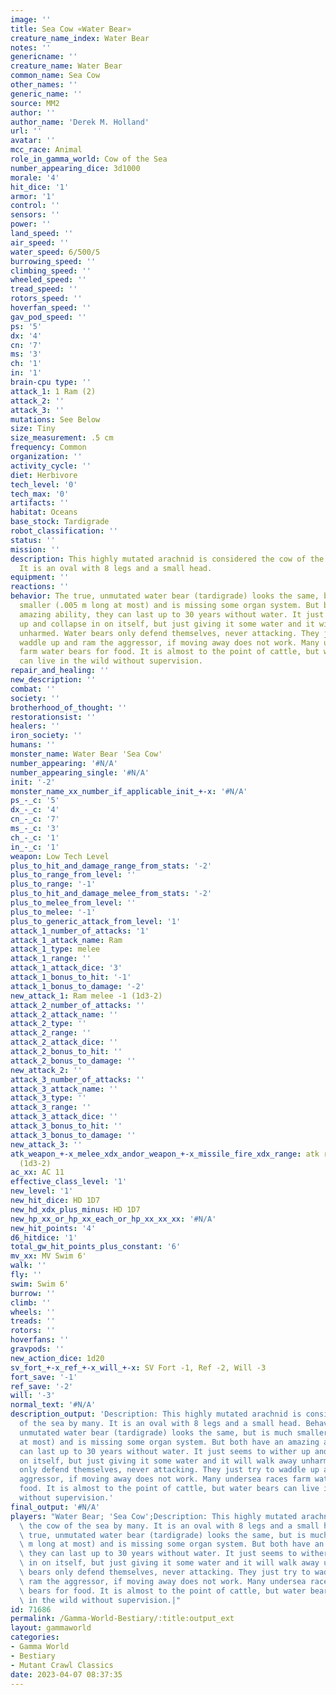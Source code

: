 ```yaml
---
image: ''
title: Sea Cow «Water Bear»
creature_name_index: Water Bear
notes: ''
genericname: ''
creature_name: Water Bear
common_name: Sea Cow
other_names: ''
generic_name: ''
source: MM2
author: ''
author_name: 'Derek M. Holland'
url: ''
avatar: ''
mcc_race: Animal
role_in_gamma_world: Cow of the Sea
number_appearing_dice: 3d1000
morale: '4'
hit_dice: '1'
armor: '1'
control: ''
sensors: ''
power: ''
land_speed: ''
air_speed: ''
water_speed: 6/500/5
burrowing_speed: ''
climbing_speed: ''
wheeled_speed: ''
tread_speed: ''
rotors_speed: ''
hoverfan_speed: ''
gav_pod_speed: ''
ps: '5'
dx: '4'
cn: '7'
ms: '3'
ch: '1'
in: '1'
brain-cpu type: ''
attack_1: 1 Ram (2)
attack_2: ''
attack_3: ''
mutations: See Below
size: Tiny
size_measurement: .5 cm
frequency: Common
organization: ''
activity_cycle: ''
diet: Herbivore
tech_level: '0'
tech_max: '0'
artifacts: ''
habitat: Oceans
base_stock: Tardigrade
robot_classification: ''
status: ''
mission: ''
description: This highly mutated arachnid is considered the cow of the sea by many.
  It is an oval with 8 legs and a small head.
equipment: ''
reactions: ''
behavior: The true, unmutated water bear (tardigrade) looks the same, but is much
  smaller (.005 m long at most) and is missing some organ system. But both have an
  amazing ability, they can last up to 30 years without water. It just seems to wither
  up and collapse in on itself, but just giving it some water and it will walk away
  unharmed. Water bears only defend themselves, never attacking. They just try to
  waddle up and ram the aggressor, if moving away does not work. Many undersea races
  farm water bears for food. It is almost to the point of cattle, but water bears
  can live in the wild without supervision.
repair_and_healing: ''
new_description: ''
combat: ''
society: ''
brotherhood_of_thought: ''
restorationsist: ''
healers: ''
iron_society: ''
humans: ''
monster_name: Water Bear 'Sea Cow'
number_appearing: '#N/A'
number_appearing_single: '#N/A'
init: '-2'
monster_name_xx_number_if_applicable_init_+-x: '#N/A'
ps_-_c: '5'
dx_-_c: '4'
cn_-_c: '7'
ms_-_c: '3'
ch_-_c: '1'
in_-_c: '1'
weapon: Low Tech Level
plus_to_hit_and_damage_range_from_stats: '-2'
plus_to_range_from_level: ''
plus_to_range: '-1'
plus_to_hit_and_damage_melee_from_stats: '-2'
plus_to_melee_from_level: ''
plus_to_melee: '-1'
plus_to_generic_attack_from_level: '1'
attack_1_number_of_attacks: '1'
attack_1_attack_name: Ram
attack_1_type: melee
attack_1_range: ''
attack_1_attack_dice: '3'
attack_1_bonus_to_hit: '-1'
attack_1_bonus_to_damage: '-2'
new_attack_1: Ram melee -1 (1d3-2)
attack_2_number_of_attacks: ''
attack_2_attack_name: ''
attack_2_type: ''
attack_2_range: ''
attack_2_attack_dice: ''
attack_2_bonus_to_hit: ''
attack_2_bonus_to_damage: ''
new_attack_2: ''
attack_3_number_of_attacks: ''
attack_3_attack_name: ''
attack_3_type: ''
attack_3_range: ''
attack_3_attack_dice: ''
attack_3_bonus_to_hit: ''
attack_3_bonus_to_damage: ''
new_attack_3: ''
atk_weapon_+-x_melee_xdx_andor_weapon_+-x_missile_fire_xdx_range: atk ram melee -1
  (1d3-2)
ac_xx: AC 11
effective_class_level: '1'
new_level: '1'
new_hit_dice: HD 1D7
new_hd_xdx_plus_minus: HD 1D7
new_hp_xx_or_hp_xx_each_or_hp_xx_xx_xx: '#N/A'
new_hit_points: '4'
d6_hitdice: '1'
total_gw_hit_points_plus_constant: '6'
mv_xx: MV Swim 6'
walk: ''
fly: ''
swim: Swim 6'
burrow: ''
climb: ''
wheels: ''
treads: ''
rotors: ''
hoverfans: ''
gravpods: ''
new_action_dice: 1d20
sv_fort_+-x_ref_+-x_will_+-x: SV Fort -1, Ref -2, Will -3
fort_save: '-1'
ref_save: '-2'
will: '-3'
normal_text: '#N/A'
description_output: 'Description: This highly mutated arachnid is considered the cow
  of the sea by many. It is an oval with 8 legs and a small head. Behavior:The true,
  unmutated water bear (tardigrade) looks the same, but is much smaller (.005 m long
  at most) and is missing some organ system. But both have an amazing ability, they
  can last up to 30 years without water. It just seems to wither up and collapse in
  on itself, but just giving it some water and it will walk away unharmed. Water bears
  only defend themselves, never attacking. They just try to waddle up and ram the
  aggressor, if moving away does not work. Many undersea races farm water bears for
  food. It is almost to the point of cattle, but water bears can live in the wild
  without supervision.'
final_output: '#N/A'
players: "Water Bear; 'Sea Cow';Description: This highly mutated arachnid is considered\
  \ the cow of the sea by many. It is an oval with 8 legs and a small head. Behavior:The\
  \ true, unmutated water bear (tardigrade) looks the same, but is much smaller (.005\
  \ m long at most) and is missing some organ system. But both have an amazing ability,\
  \ they can last up to 30 years without water. It just seems to wither up and collapse\
  \ in on itself, but just giving it some water and it will walk away unharmed. Water\
  \ bears only defend themselves, never attacking. They just try to waddle up and\
  \ ram the aggressor, if moving away does not work. Many undersea races farm water\
  \ bears for food. It is almost to the point of cattle, but water bears can live\
  \ in the wild without supervision.|"
id: 71686
permalink: /Gamma-World-Bestiary/:title:output_ext
layout: gammaworld
categories:
- Gamma World
- Bestiary
- Mutant Crawl Classics
date: 2023-04-07 08:37:35
---
```

